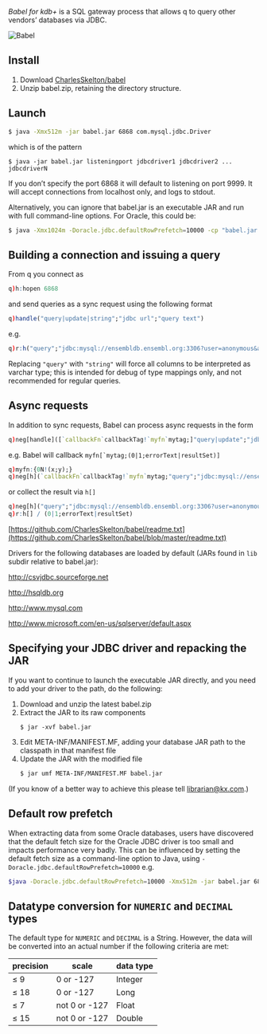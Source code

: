_Babel for kdb+_ is a SQL gateway process that allows q to query other vendors’ databases via JDBC.

![Babel](/img/babel.png)


## Install

1. Download <i class="fa fa-github"></i> [CharlesSkelton/babel](https://github.com/CharlesSkelton/babel) 
2. Unzip babel.zip, retaining the directory structure.


## Launch

```bash
$ java -Xmx512m -jar babel.jar 6868 com.mysql.jdbc.Driver
```
which is of the pattern
```
$ java -jar babel.jar listeningport jdbcdriver1 jdbcdriver2 ... jdbcdriverN
```
If you don’t specify the port 6868 it will default to listening on port 9999. It will accept connections from localhost only, and logs to stdout.

Alternatively, you can ignore that babel.jar is an executable JAR and run with full command-line options. For Oracle, this could be:
```bash
$ java -Xmx1024m -Doracle.jdbc.defaultRowPrefetch=10000 -cp "babel.jar:lib/ojdbc6.jar" de.skelton.babel.Babel 6868 oracle.jdbc.OracleDriver
```


## Building a connection and issuing a query

From q you connect as
```q
q)h:hopen 6868
```
and send queries as a sync request using the following format
```q
q)handle("query|update|string";"jdbc url";"query text")
```
e.g.
```q
q)r:h("query";"jdbc:mysql://ensembldb.ensembl.org:3306?user=anonymous&amp;zeroDateTimeBehavior=convertToNull";"show databases")
```
Replacing `"query"` with `"string"` will force all columns to be interpreted as varchar type; this is intended for debug of type mappings only, and not recommended for regular queries.


## Async requests

In addition to sync requests, Babel can process async requests in the form
```q
q)neg[handle]([`callbackFn`callbackTag!`myfn`mytag;]"query|update";"jdbc url";"query text")
```
e.g. Babel will callback ``myfn[`mytag;(0|1;errorText|resultSet)]``
```q
q)myfn:{0N!(x;y);}
q)neg[h](`callbackFn`callbackTag!`myfn`mytag;"query";"jdbc:mysql://ensembldb.ensembl.org:3306?user=anonymous&amp;zeroDateTimeBehavior=convertToNull";"show databases")
```
or collect the result via `h[]`
```q
q)neg[h]("query";"jdbc:mysql://ensembldb.ensembl.org:3306?user=anonymous&amp;zeroDateTimeBehavior=convertToNull";"show databases")
q)r:h[] / (0|1;errorText|resultSet)
```
<i class="fa fa-hand-o-right"></i> [https://github.com/CharlesSkelton/babel/readme.txt](https://github.com/CharlesSkelton/babel/blob/master/readme.txt)

Drivers for the following databases are loaded by default (JARs found in `lib` subdir relative to babel.jar):

<http://csvjdbc.sourceforge.net>

<http://hsqldb.org>

<http://www.mysql.com>

<http://www.microsoft.com/en-us/sqlserver/default.aspx>


## Specifying your JDBC driver and repacking the JAR

If you want to continue to launch the executable JAR directly, and you need to add your driver to the path, do the following:

1. Download and unzip the latest babel.zip
2. Extract the JAR to its raw components
    ```
    $ jar -xvf babel.jar
    ```
3. Edit META-INF/MANIFEST.MF, adding your database JAR path to the classpath in that manifest file
4. Update the JAR with the modified file
    ```bash
    $ jar umf META-INF/MANIFEST.MF babel.jar
    ```

(If you know of a better way to achieve this please tell librarian@kx.com.)


## Default row prefetch

When extracting data from some Oracle databases, users have discovered that the default fetch size for the Oracle JDBC driver is too small and impacts performance very badly. This can be influenced by setting the default fetch size as a command-line option to Java, using `-Doracle.jdbc.defaultRowPrefetch=10000` e.g.
```bash
$java -Doracle.jdbc.defaultRowPrefetch=10000 -Xmx512m -jar babel.jar 6868 ....
```


## Datatype conversion for `NUMERIC` and `DECIMAL` types

The default type for `NUMERIC` and `DECIMAL` is a String. However, the data will be converted into an actual number if the following criteria are met:

| precision | scale         | data type |
|-----------|---------------|-----------|
| &le; 9    | 0 or -127     | Integer   |
| &le; 18   | 0 or -127     | Long      |
| &le; 7    | not 0 or -127 | Float     |
| &le; 15   | not 0 or -127 | Double    |


